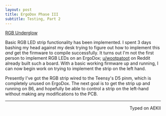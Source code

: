 ```yaml
---
layout: post
title: ErgoDox Phase III
subtitle: Testing, Part 2
---
```


<a class="embedly-card" href="https://gfycat.com/RedVainIberianemeraldlizard">RGB Underglow</a>
<script async src="//cdn.embedly.com/widgets/platform.js" charset="UTF-8"></script>

Basic RGB LED strip functionality has been implemented. I spent 3 days bashing my head against my desk trying to figure out how to implement this _and_ get the firmware to compile successfully. It turns out I'm not the first person to implement RGB LEDs on an ErgoDox; [u/wootpatoot](https://www.reddit.com/user/wootpatoot) on Reddit already built such a board. With a basic working firmware up and running, I can now begin work on trying to implement the strip on the left hand. 

Presently I've got the RGB strip wired to the Teensy's D5 pinm, which is completely unused on ErgoDox. The next goal is to get the strip up and running on B6, and hopefully be able to control a strip on the left-hand without making any modifications to the PCB.

---
<p align="right">Typed on AEKII</p>
